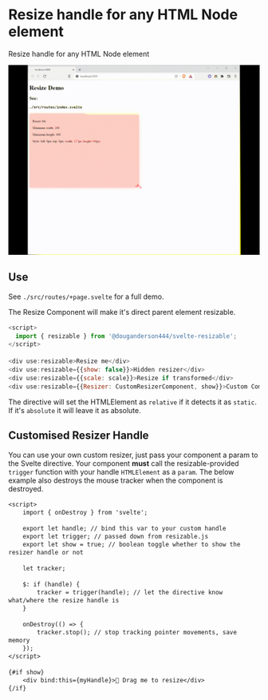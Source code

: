 # Resize handle for any HTML Node element

Resize handle for any HTML Node element

![Demo](resizable.gif)

## Use

See `./src/routes/+page.svelte` for a full demo.

The Resize Component will make it's direct parent element resizable.

```js
<script>
  import { resizable } from '@douganderson444/svelte-resizable';
</script>

<div use:resizable>Resize me</div>
<div use:resizable={{show: false}}>Hidden resizer</div>
<div use:resizable={{scale: scale}}>Resize if transformed</div>
<div use:resizable={{Resizer: CustomResizerComponent, show}}>Custom Componenet resizer</div>
```

The directive will set the HTMLElement as `relative` if it detects it as `static`. If it's `absolute` it will leave it as absolute.

## Customised Resizer Handle

You can use your own custom resizer, just pass your component a param to the Svelte directive. Your component **must** call the resizable-provided `trigger` function with your handle `HTMLElement` as a `param`. The below example also destroys the mouse tracker when the component is destroyed.

```svelte
<script>
	import { onDestroy } from 'svelte';

	export let handle; // bind this var to your custom handle
	export let trigger; // passed down from resizable.js
	export let show = true; // boolean toggle whether to show the resizer handle or not

	let tracker;

	$: if (handle) {
		tracker = trigger(handle); // let the directive know what/where the resize handle is
	}

	onDestroy(() => {
		tracker.stop(); // stop tracking pointer movements, save memory
	});
</script>

{#if show}
	<div bind:this={myHandle}>💩 Drag me to resize</div>
{/if}
```
